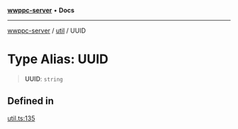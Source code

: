 [**wwppc-server**](../../README.md) • **Docs**

***

[wwppc-server](../../modules.md) / [util](../README.md) / UUID

# Type Alias: UUID

> **UUID**: `string`

## Defined in

[util.ts:135](https://github.com/WWPPC/WWPPC-server/blob/ed9c7da6b6decb294863e396def82e9a8d81b105/src/util.ts#L135)
